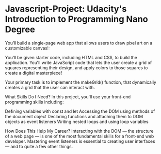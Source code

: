 # Javascript-Project: Udacity's Introduction to Programming Nano Degree


You’ll build a single-page web app that allows users to draw pixel art on a customizable canvas!:

You'll be given starter code, including HTML and CSS, to build the application. You'll write JavaScript code that lets the user create a grid of squares representing their design, and apply colors to those squares to create a digital masterpiece!

Your primary task is to implement the makeGrid() function, that dynamically creates a grid that the user can interact with.

What Skills Do I Need?
In this project, you'll use your front-end programming skills including:

Defining variables with const and let
Accessing the DOM using methods of the document object
Declaring functions and attaching them to DOM objects as event listeners
Writing nested loops and using loop variables

How Does This Help My Career?
Interacting with the DOM — the structure of a web page — is one of the most fundamental skills for a front-end web developer. Mastering event listeners is essential to creating user interfaces — and to quite a few other things.
